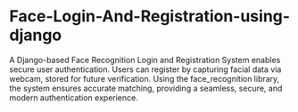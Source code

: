 # Face-Login-And-Registration-using-django
A Django-based Face Recognition Login and Registration System enables secure user authentication. Users can register by capturing facial data via webcam, stored for future verification. Using the face_recognition library, the system ensures accurate matching, providing a seamless, secure, and modern authentication experience.
